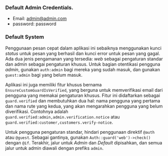 
### Default Admin Credentials.
- Email: admin@admin.com
- password: password


### Default System 
Penggunaan pesan cepat dalam aplikasi ini sebaiknya menggunakan kunci *status* untuk pesan yang berhasil dan kunci error untuk pesan yang gagal. Ada dua jenis pengamanan yang tersedia: *web* sebagai pengaturan standar dan admin sebagai pengaturan khusus. Untuk bagian otentikasi pengguna *admin*, gunakan `auth:admin` bagi mereka yang sudah masuk, dan gunakan `guest:admin` bagi yang belum masuk.

Aplikasi ini juga memiliki fitur khusus bernama `EnsureCustomGuardIsVerified`, yang berguna untuk memverifikasi email dari pengguna yang memakai pengaturan khusus. Fitur ini didaftarkan sebagai `guard.verified` dan membutuhkan dua hal: nama pengguna yang pertama dan nama rute yang kedua, yang akan mengarahkan pengguna yang belum diverifikasi. Contohnya adalah `guard.verified:admin,admin.verification.notice` atau `guard.verified:customer,customers.verify-notice`.

Untuk pengguna pengaturan standar, hindari penggunaan direktif `@auth` atau `@guest`. Sebagai gantinya, gunakan `Auth::guard('web')->check()` dengan `@if`. Terakhir, jalur untuk *Admin* dan *Default* dipisahkan, dan semua jalur untuk admin diawali dengan prefiks `admin`.
